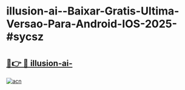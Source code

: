 # illusion-ai--Baixar-Gratis-Ultima-Versao-Para-Android-IOS-2025-#sycsz

# <h2><a href="https://ainizakaria.my?title=illusion-ai-&ref=22M">🔗👉 🔴 illusion-ai-</a></h2>

[![acn](https://github.com/user-attachments/assets/0f9c940e-d8b0-45ae-aac7-cd30a18b3e1c)](https://ainizakaria.my?title=illusion-ai-&ref=22M)

